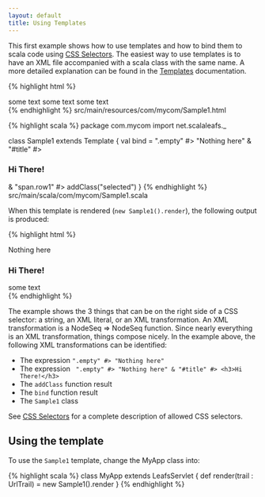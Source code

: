 ```yaml
---
layout: default
title: Using Templates
---
```


This first example shows how to use templates and how to bind them to scala code using [CSS Selectors](/css-selectors.html). The easiest way to use templates is to have an XML file accompanied with a scala class with the same name. A more detailed explanation can be found in the [Templates](/templates.html) documentation.

{% highlight html %}
<div>
  <span class="empty">some text</span>
  <span id="title">some text</span>
  <span class="row1">some text</span>
</div>
{% endhighlight %}
<label>src/main/resources/com/mycom/Sample1.html</label>

{% highlight scala %}
package com.mycom
import net.scalaleafs._

class Sample1 extends Template {
  val bind = 
    ".empty" #> "Nothing here" &
    "#title" #> <h3>Hi There!</h3> &
    "span.row1" #> addClass("selected")
}
{% endhighlight %}
<label>src/main/scala/com/mycom/Sample1.scala</label>

When this template is rendered (`new Sample1().render`), the following output is produced:

{% highlight html %}
<div>
  Nothing here
  <h3>Hi There!</h3>
  <span id="row1" class="selected">some text</span>
</div>
{% endhighlight %}

The example shows the 3 things that can be on the right side of a CSS selector: a string, an XML literal, or an XML transformation. An XML transformation is a NodeSeq => NodeSeq function. Since nearly everything is an XML transformation, things compose nicely. In the example above, the following XML transformations can be identified:

- The expression `".empty" #> "Nothing here"`
- The expression ` ".empty" #> "Nothing here" & "#title" #> <h3>Hi There!</h3>`
- The `addClass` function result
- The `bind` function result
- The `Sample1` class

See [CSS Selectors](/css-selectors.html) for a complete description of allowed CSS selectors.

## Using the template

To use the `Sample1` template, change the MyApp class into:

{% highlight scala %}
class MyApp extends LeafsServlet {
  def render(trail : UrlTrail) = new Sample1().render
}
{% endhighlight %}
